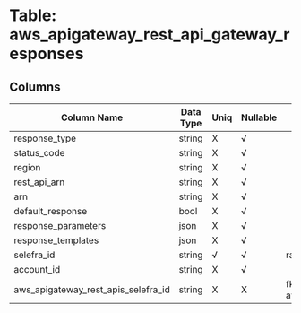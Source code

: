 # Table: aws_apigateway_rest_api_gateway_responses

## Columns 

|  Column Name   |  Data Type  | Uniq | Nullable | Description | 
|  ----  | ----  | ----  | ----  | ---- | 
| response_type | string | X | √ |  | 
| status_code | string | X | √ |  | 
| region | string | X | √ |  | 
| rest_api_arn | string | X | √ |  | 
| arn | string | X | √ |  | 
| default_response | bool | X | √ |  | 
| response_parameters | json | X | √ |  | 
| response_templates | json | X | √ |  | 
| selefra_id | string | √ | √ | random id | 
| account_id | string | X | √ |  | 
| aws_apigateway_rest_apis_selefra_id | string | X | X | fk to aws_apigateway_rest_apis.selefra_id | 


